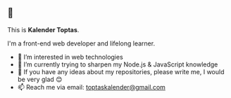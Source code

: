 ## 👋
This is **Kalender Toptas**.

I'm a front-end web developer and lifelong learner. 


- 👀 I’m interested in web technologies
- 🌱 I’m currently trying to sharpen my Node.js & JavaScript knowledge
- 💬 If you have any ideas about my repositories, please write me, I would be very glad :blush:
- 📫 Reach me via email: toptaskalender@gmail.com

<!--- 
toptaskalender/toptaskalender is a ✨ special ✨ repository because its `README.md` (this file) appears on your GitHub profile.
You can click the Preview link to take a look at your changes.
--->
